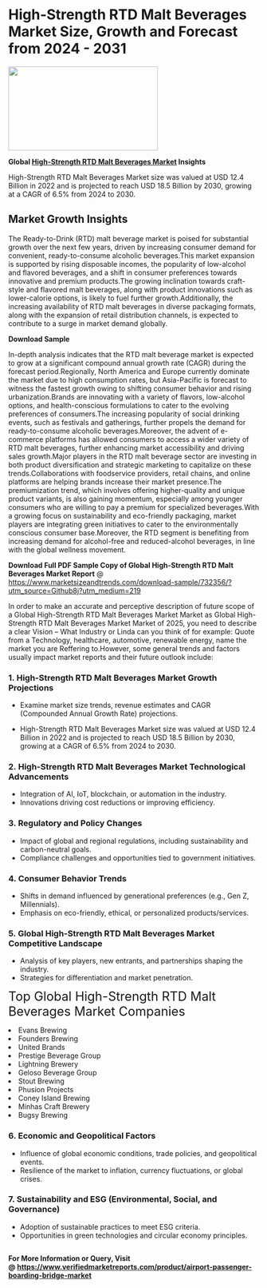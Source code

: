 <H1>High-Strength RTD Malt Beverages Market Size, Growth and Forecast from 2024 - 2031</H1><img class="aligncenter size-medium wp-image-584254" src="https://thirdeyenews.in/wp-content/uploads/2024/09/Global-Market-Research-300x168.jpeg" alt="" width="300" height="168" /><p><strong>Global&nbsp;<a href="https://www.marketsizeandtrends.com/download-sample/732356/?utm_source=Github8j?utm_medium=219">High-Strength RTD Malt Beverages Market</a> Insights</strong></p><p>High-Strength RTD Malt Beverages Market size was valued at USD 12.4 Billion in 2022 and is projected to reach USD 18.5 Billion by 2030, growing at a CAGR of 6.5% from 2024 to 2030.</p><p><h2>Market Growth Insights</h2> <p>The Ready-to-Drink (RTD) malt beverage market is poised for substantial growth over the next few years, driven by increasing consumer demand for convenient, ready-to-consume alcoholic beverages.This market expansion is supported by rising disposable incomes, the popularity of low-alcohol and flavored beverages, and a shift in consumer preferences towards innovative and premium products.The growing inclination towards craft-style and flavored malt beverages, along with product innovations such as lower-calorie options, is likely to fuel further growth.Additionally, the increasing availability of RTD malt beverages in diverse packaging formats, along with the expansion of retail distribution channels, is expected to contribute to a surge in market demand globally.</p> <p><strong>Download Sample</strong></p> <p>In-depth analysis indicates that the RTD malt beverage market is expected to grow at a significant compound annual growth rate (CAGR) during the forecast period.Regionally, North America and Europe currently dominate the market due to high consumption rates, but Asia-Pacific is forecast to witness the fastest growth owing to shifting consumer behavior and rising urbanization.Brands are innovating with a variety of flavors, low-alcohol options, and health-conscious formulations to cater to the evolving preferences of consumers.The increasing popularity of social drinking events, such as festivals and gatherings, further propels the demand for ready-to-consume alcoholic beverages.Moreover, the advent of e-commerce platforms has allowed consumers to access a wider variety of RTD malt beverages, further enhancing market accessibility and driving sales growth.Major players in the RTD malt beverage sector are investing in both product diversification and strategic marketing to capitalize on these trends.Collaborations with foodservice providers, retail chains, and online platforms are helping brands increase their market presence.The premiumization trend, which involves offering higher-quality and unique product variants, is also gaining momentum, especially among younger consumers who are willing to pay a premium for specialized beverages.With a growing focus on sustainability and eco-friendly packaging, market players are integrating green initiatives to cater to the environmentally conscious consumer base.Moreover, the RTD segment is benefiting from increasing demand for alcohol-free and reduced-alcohol beverages, in line with the global wellness movement.<p><span class=""><strong>Download Full PDF Sample Copy of Global High-Strength RTD Malt Beverages Market Report</strong> @ <a href="https://www.marketsizeandtrends.com/download-sample/732356/?utm_source=Github8j?utm_medium=219" target="_blank">https://www.marketsizeandtrends.com/download-sample/732356/?utm_source=Github8j?utm_medium=219</a></span></p><p>In order to make an accurate and perceptive description of future scope of a Global&nbsp;High-Strength RTD Malt Beverages Market Market as Global&nbsp;High-Strength RTD Malt Beverages Market Market of 2025, you need to describe a clear Vision &ndash; What Industry or Linda can you think of for example: Quote from a Technology, healthcare, automotive, renewable energy, name the market you are Reffering to.However, some general trends and factors usually impact market reports and their future outlook include:</p><h3>1.&nbsp;<strong>High-Strength RTD Malt Beverages Market Growth Projections</strong></h3><ul><li>Examine market size trends, revenue estimates and CAGR (Compounded Annual Growth Rate) projections.</li><li><p>High-Strength RTD Malt Beverages Market size was valued at USD 12.4 Billion in 2022 and is projected to reach USD 18.5 Billion by 2030, growing at a CAGR of 6.5% from 2024 to 2030.</p></li></ul><h3>2.&nbsp;<strong>High-Strength RTD Malt Beverages Market Technological Advancements</strong></h3><ul><li>Integration of AI, IoT, blockchain, or automation in the industry.</li><li>Innovations driving cost reductions or improving efficiency.</li></ul><h3>3.&nbsp;<strong>Regulatory and Policy Changes</strong></h3><ul><li>Impact of global and regional regulations, including sustainability and carbon-neutral goals.</li><li>Compliance challenges and opportunities tied to government initiatives.</li></ul><h3>4.&nbsp;<strong>Consumer Behavior Trends</strong></h3><ul><li>Shifts in demand influenced by generational preferences (e.g., Gen Z, Millennials).</li><li>Emphasis on eco-friendly, ethical, or personalized products/services.</li></ul><h3>5.&nbsp;<strong>Global High-Strength RTD Malt Beverages Market Competitive Landscape</strong></h3><ul><li>Analysis of key players, new entrants, and partnerships shaping the industry.</li><li>Strategies for differentiation and market penetration.</li></ul><p data-pm-slice="1 1 []"><span style="color: inherit; font-family: inherit; font-size: 25px;">Top Global High-Strength RTD Malt Beverages Market Companies</span></p><div class="" data-test-id=""><p><li>Evans Brewing</li><li> Founders Brewing</li><li> United Brands</li><li> Prestige Beverage Group</li><li> Lightning Brewery</li><li> Geloso Beverage Group</li><li> Stout Brewing</li><li> Phusion Projects</li><li> Coney Island Brewing</li><li> Minhas Craft Brewery</li><li> Bugsy Brewing</li></p></div><h3>6.&nbsp;<strong>Economic and Geopolitical Factors</strong></h3><ul><li>Influence of global economic conditions, trade policies, and geopolitical events.</li><li>Resilience of the market to inflation, currency fluctuations, or global crises.</li></ul><h3>7.&nbsp;<strong>Sustainability and ESG (Environmental, Social, and Governance)</strong></h3><ul><li>Adoption of sustainable practices to meet ESG criteria.</li><li>Opportunities in green technologies and circular economy principles.</li></ul><h2><strong style="font-size: 14px;">For More Information or Query, Visit @&nbsp;</strong><a style="background-color: #ffffff; font-size: 14px;" href="https://www.marketsizeandtrends.com/report/high-strength-rtd-malt-beverages-market/" target="_blank">https://www.verifiedmarketreports.com/product/airport-passenger-boarding-bridge-market</a></h2>